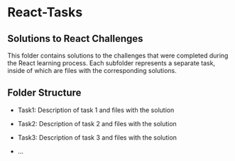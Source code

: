 # React-Tasks
## Solutions to React Challenges

This folder contains solutions to the challenges that were completed during the React learning process. Each subfolder represents a separate task, inside of which are files with the corresponding solutions.

## Folder Structure

- Task1: Description of task 1 and files with the solution

- Task2: Description of task 2 and files with the solution

- Task3: Description of task 3 and files with the solution

- ...
